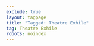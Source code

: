 ```yaml
---
exclude: true
layout: tagpage
title: "Tagged: Theatre Exhile"
tag: Theatre Exhile
robots: noindex
---
```

